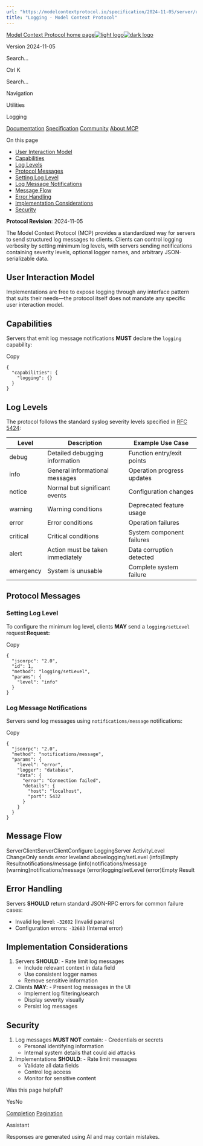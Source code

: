 ```yaml
---
url: "https://modelcontextprotocol.io/specification/2024-11-05/server/utilities/logging"
title: "Logging - Model Context Protocol"
---
```


[Model Context Protocol home page![light logo](https://mintlify.s3.us-west-1.amazonaws.com/mcp/logo/light.svg)![dark logo](https://mintlify.s3.us-west-1.amazonaws.com/mcp/logo/dark.svg)](https://modelcontextprotocol.io/)

Version 2024-11-05

Search...

Ctrl K

Search...

Navigation

Utilities

Logging

[Documentation](https://modelcontextprotocol.io/docs/getting-started/intro) [Specification](https://modelcontextprotocol.io/specification/2025-06-18) [Community](https://modelcontextprotocol.io/community/communication) [About MCP](https://modelcontextprotocol.io/about)

On this page

- [User Interaction Model](https://modelcontextprotocol.io/specification/2024-11-05/server/utilities/logging#user-interaction-model)
- [Capabilities](https://modelcontextprotocol.io/specification/2024-11-05/server/utilities/logging#capabilities)
- [Log Levels](https://modelcontextprotocol.io/specification/2024-11-05/server/utilities/logging#log-levels)
- [Protocol Messages](https://modelcontextprotocol.io/specification/2024-11-05/server/utilities/logging#protocol-messages)
- [Setting Log Level](https://modelcontextprotocol.io/specification/2024-11-05/server/utilities/logging#setting-log-level)
- [Log Message Notifications](https://modelcontextprotocol.io/specification/2024-11-05/server/utilities/logging#log-message-notifications)
- [Message Flow](https://modelcontextprotocol.io/specification/2024-11-05/server/utilities/logging#message-flow)
- [Error Handling](https://modelcontextprotocol.io/specification/2024-11-05/server/utilities/logging#error-handling)
- [Implementation Considerations](https://modelcontextprotocol.io/specification/2024-11-05/server/utilities/logging#implementation-considerations)
- [Security](https://modelcontextprotocol.io/specification/2024-11-05/server/utilities/logging#security)

**Protocol Revision**: 2024-11-05

The Model Context Protocol (MCP) provides a standardized way for servers to send
structured log messages to clients. Clients can control logging verbosity by setting
minimum log levels, with servers sending notifications containing severity levels,
optional logger names, and arbitrary JSON-serializable data.

## [​](https://modelcontextprotocol.io/specification/2024-11-05/server/utilities/logging\#user-interaction-model)  User Interaction Model

Implementations are free to expose logging through any interface pattern that suits their
needs—the protocol itself does not mandate any specific user interaction model.

## [​](https://modelcontextprotocol.io/specification/2024-11-05/server/utilities/logging\#capabilities)  Capabilities

Servers that emit log message notifications **MUST** declare the `logging` capability:

Copy

```
{
  "capabilities": {
    "logging": {}
  }
}

```

## [​](https://modelcontextprotocol.io/specification/2024-11-05/server/utilities/logging\#log-levels)  Log Levels

The protocol follows the standard syslog severity levels specified in
[RFC 5424](https://datatracker.ietf.org/doc/html/rfc5424#section-6.2.1):

| Level | Description | Example Use Case |
| --- | --- | --- |
| debug | Detailed debugging information | Function entry/exit points |
| info | General informational messages | Operation progress updates |
| notice | Normal but significant events | Configuration changes |
| warning | Warning conditions | Deprecated feature usage |
| error | Error conditions | Operation failures |
| critical | Critical conditions | System component failures |
| alert | Action must be taken immediately | Data corruption detected |
| emergency | System is unusable | Complete system failure |

## [​](https://modelcontextprotocol.io/specification/2024-11-05/server/utilities/logging\#protocol-messages)  Protocol Messages

### [​](https://modelcontextprotocol.io/specification/2024-11-05/server/utilities/logging\#setting-log-level)  Setting Log Level

To configure the minimum log level, clients **MAY** send a `logging/setLevel` request:**Request:**

Copy

```
{
  "jsonrpc": "2.0",
  "id": 1,
  "method": "logging/setLevel",
  "params": {
    "level": "info"
  }
}

```

### [​](https://modelcontextprotocol.io/specification/2024-11-05/server/utilities/logging\#log-message-notifications)  Log Message Notifications

Servers send log messages using `notifications/message` notifications:

Copy

```
{
  "jsonrpc": "2.0",
  "method": "notifications/message",
  "params": {
    "level": "error",
    "logger": "database",
    "data": {
      "error": "Connection failed",
      "details": {
        "host": "localhost",
        "port": 5432
      }
    }
  }
}

```

## [​](https://modelcontextprotocol.io/specification/2024-11-05/server/utilities/logging\#message-flow)  Message Flow

ServerClientServerClientConfigure LoggingServer ActivityLevel ChangeOnly sends error leveland abovelogging/setLevel (info)Empty Resultnotifications/message (info)notifications/message (warning)notifications/message (error)logging/setLevel (error)Empty Result

## [​](https://modelcontextprotocol.io/specification/2024-11-05/server/utilities/logging\#error-handling)  Error Handling

Servers **SHOULD** return standard JSON-RPC errors for common failure cases:

- Invalid log level: `-32602` (Invalid params)
- Configuration errors: `-32603` (Internal error)

## [​](https://modelcontextprotocol.io/specification/2024-11-05/server/utilities/logging\#implementation-considerations)  Implementation Considerations

1. Servers **SHOULD**:   - Rate limit log messages
   - Include relevant context in data field
   - Use consistent logger names
   - Remove sensitive information
2. Clients **MAY**:   - Present log messages in the UI
   - Implement log filtering/search
   - Display severity visually
   - Persist log messages

## [​](https://modelcontextprotocol.io/specification/2024-11-05/server/utilities/logging\#security)  Security

1. Log messages **MUST NOT** contain:   - Credentials or secrets
   - Personal identifying information
   - Internal system details that could aid attacks
2. Implementations **SHOULD**:   - Rate limit messages
   - Validate all data fields
   - Control log access
   - Monitor for sensitive content

Was this page helpful?

YesNo

[Completion](https://modelcontextprotocol.io/specification/2024-11-05/server/utilities/completion) [Pagination](https://modelcontextprotocol.io/specification/2024-11-05/server/utilities/pagination)

Assistant

Responses are generated using AI and may contain mistakes.